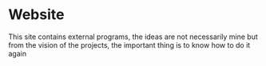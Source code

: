 # Website

This site contains external programs, the ideas are not necessarily mine but from the vision of the projects, the important thing is to know how to do it again
